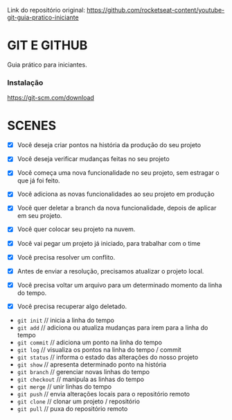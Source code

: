 Link do repositório original: https://github.com/rocketseat-content/youtube-git-guia-pratico-iniciante

# GIT E GITHUB

Guia prático para iniciantes.

### Instalação

https://git-scm.com/download

# SCENES

- [x] Você deseja criar pontos na história da produção do seu projeto
- [x] Você deseja verificar mudanças feitas no seu projeto

- [x] Você começa uma nova funcionalidade no seu projeto, sem estragar o que já foi feito.
- [x] Você adiciona as novas funcionalidades ao seu projeto em produção
- [x] Você quer deletar a branch da nova funcionalidade, depois de aplicar em seu projeto.

- [x] Você quer colocar seu projeto na nuvem.

- [x] Você vai pegar um projeto já iniciado, para trabalhar com o time
- [x] Você precisa resolver um conflito.
- [x] Antes de enviar a resolução, precisamos atualizar o projeto local.

- [x] Você precisa voltar um arquivo para um determinado momento da linha do tempo.
- [x] Você precisa recuperar algo deletado.

* `git init`    // inicia a linha do tempo
* `git add`     // adiciona ou atualiza mudanças para irem para a linha do tempo
* `git commit`  // adiciona um ponto na linha do tempo
* `git log`     // visualiza os pontos na linha do tempo / commit
* `git status`  // informa o estado das alterações do nosso projeto
* `git show`    // apresenta determinado ponto na história
* `git branch`  // gerenciar novas linhas do tempo
* `git checkout`    // manipula as linhas do tempo
* `git merge`   // unir linhas do tempo
* `git push`    // envia alterações locais para o repositório remoto
* `git clone`   // clonar um projeto / repositório
* `git pull`    // puxa do repositório remoto